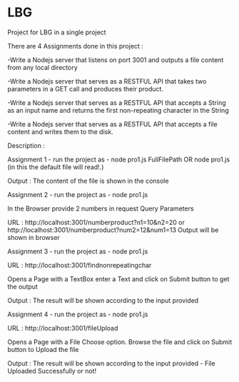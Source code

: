 # LBG
Project for LBG in a single project

There are 4 Assignments done in this project :

-Write a Nodejs server that listens on port 3001 and outputs a file content from any local directory

-Write a Nodejs server that serves as a RESTFUL API that takes two parameters in a GET call and produces their product.

-Write a Nodejs server that serves as a RESTFUL  API that accepts a String as an input name and returns the first non-repeating character in the String

-Write a Nodejs server that serves as a RESTFUL  API that accepts a file content and writes them to the disk.
 
 Description :
 
 Assignment 1 -  run the project as - node pro1.js FullFilePath OR node pro1.js (in this the default file will read!.)
 
 Output :  The content of the file is shown in the console
 
 Assignment 2 -  run the project as - node pro1.js
   
   In the Browser provide 2 numbers in request Query Parameters
   
   URL : http://localhost:3001/numberproduct?n1=10&n2=20 or http://localhost:3001/numberproduct?num2=12&num1=13
   Output will be shown in browser
   
 Assignment 3 -  run the project as  - node pro1.js
   
   URL : http://localhost:3001/findnonrepeatingchar
   
   Opens a Page with a TextBox enter a Text and click on Submit button to get the output
   
   Output : The result will be shown according to the input provided
   
 Assignment 4 - run the project as  - node pro1.js
   
   URL : http://localhost:3001/fileUpload
   
   Opens a Page with a File Choose option. Browse the file and click on Submit button to Upload the file
   
   Output : The result will be shown according to the input provided - File Uploaded Successfully or not!
   
   
   
